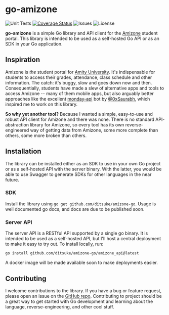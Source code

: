 # go-amizone
![Unit Tests](https://img.shields.io/github/workflow/status/ditsuke/go-amizone/test?label=tests&logo=github)
[![Coverage Status](https://img.shields.io/coveralls/github/ditsuke/go-amizone?logo=coveralls)](https://coveralls.io/github/ditsuke/go-amizone?branch=main)
![Issues](https://img.shields.io/github/issues/ditsuke/go-amizone?logo=github)
![License](https://img.shields.io/github/license/ditsuke/go-amizone)

**go-amizone** is a simple Go library and API client for the [Amizone](https://s.amizone.net) student portal. This
library is intended to be used as a self-hosted Go API or as an SDK in your Go application.

## Inspiration

Amizone is _the_ student portal for [Amity University](https://www.amity.edu/). It's indispensable for students to
access their grades, attendance, class schedule and other information. The catch: it's buggy, slow and goes down now and
then. Consequentially, students have made a slew of alternative apps and tools to access Amizone -- many of them mobile
apps, but also arguably better approaches like the excellent [monday-api][monday-api] bot by [@0xSaurabh][0xSaurabh],
which inspired me to work on this library.

**So why yet another tool?** Because I wanted a simple, easy-to-use and robust API client for Amizone and there was
none. There is no standard API-abstraction library for Amizone, so every tool has its own reverse-engineered way of
getting data from Amizone, some more complete than others, some more broken than others.

## Installation

The library can be installed either as an SDK to use in your own Go project or as a self-hosted API with the server
binary. With the latter, you would be able to use Swagger to generate SDKs for other languages in the near future.

### SDK
Install the library using `go get github.com/ditsuke/amizone-go`. Usage is well documented go docs, and docs
are due to be published soon.

### Server API
The server API is a RESTful API supported by a single go binary. It is intended to be used as a self-hosted API,
but I'll host a central deployment to make it easy to try out. To install locally, run:

```shell
go install github.com/ditsuke/amizone-go/amizone_api@latest
```

A docker image will be made available soon to make deployments easier.

## Contributing
I welcome contributions to the library. If you have a bug or feature request, please open an issue on the
[GitHub repo][github]. Contributing to project should be a great way to get started with Go development and learning
about the language, reverse-engineering, and other cool stuff.

[monday-api]: https://github.com/0xSaurabh/monday-api

[0xSaurabh]: https://github.com/0xSaurabh/

[github]: https://github.com/ditsuke/amizone-go
